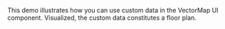 This demo illustrates how you can use custom data in&nbsp;the VectorMap UI component. Visualized, the custom data constitutes a&nbsp;floor plan.